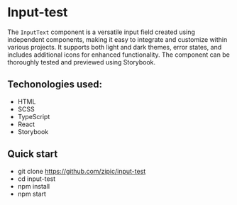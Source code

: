 # Input-test

The `InputText` component is a versatile input field created using independent components, 
making it easy to integrate and customize within various projects. 
It supports both light and dark themes, error states, and includes additional icons for enhanced functionality.
The component can be thoroughly tested and previewed using Storybook.

## Techonologies used:
- HTML
- SCSS
- TypeScript
- React
- Storybook

## Quick start

- git clone https://github.com/zipic/input-test
- cd input-test
- npm install
- npm start
